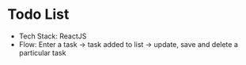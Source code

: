 # Todo List
- Tech Stack: ReactJS
- Flow: Enter a task -> task added to list -> update, save and delete a particular task

